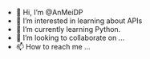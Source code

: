 - 👋 Hi, I’m @AnMeiDP
- 👀 I’m interested in learning about APIs
- 🌱 I’m currently learning Python.
- 💞️ I’m looking to collaborate on ...
- 📫 How to reach me ...
